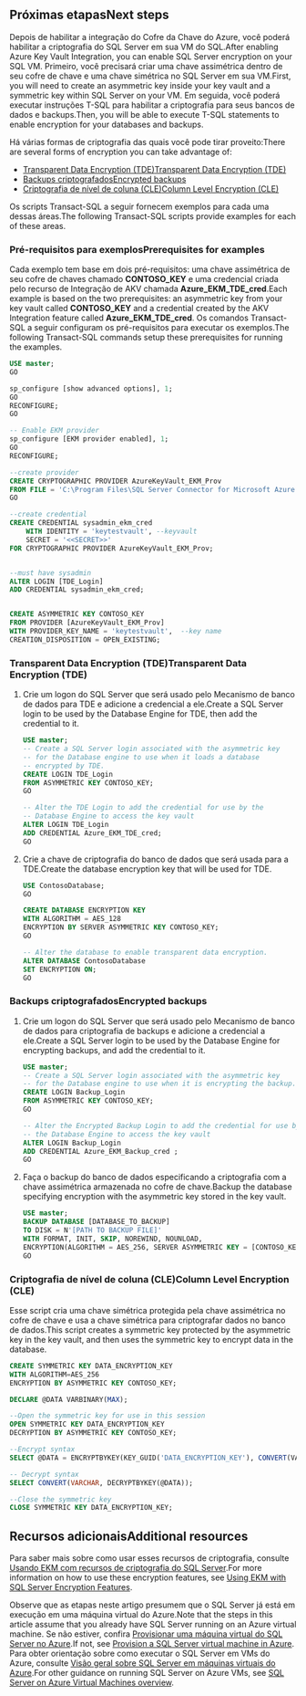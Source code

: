 ## <a name="next-steps"></a><span data-ttu-id="76460-101">Próximas etapas</span><span class="sxs-lookup"><span data-stu-id="76460-101">Next steps</span></span>

<span data-ttu-id="76460-102">Depois de habilitar a integração do Cofre da Chave do Azure, você poderá habilitar a criptografia do SQL Server em sua VM do SQL.</span><span class="sxs-lookup"><span data-stu-id="76460-102">After enabling Azure Key Vault Integration, you can enable SQL Server encryption on your SQL VM.</span></span> <span data-ttu-id="76460-103">Primeiro, você precisará criar uma chave assimétrica dentro de seu cofre de chave e uma chave simétrica no SQL Server em sua VM.</span><span class="sxs-lookup"><span data-stu-id="76460-103">First, you will need to create an asymmetric key inside your key vault and a symmetric key within SQL Server on your VM.</span></span> <span data-ttu-id="76460-104">Em seguida, você poderá executar instruções T-SQL para habilitar a criptografia para seus bancos de dados e backups.</span><span class="sxs-lookup"><span data-stu-id="76460-104">Then, you will be able to execute T-SQL statements to enable encryption for your databases and backups.</span></span>

<span data-ttu-id="76460-105">Há várias formas de criptografia das quais você pode tirar proveito:</span><span class="sxs-lookup"><span data-stu-id="76460-105">There are several forms of encryption you can take advantage of:</span></span>

* [<span data-ttu-id="76460-106">Transparent Data Encryption (TDE)</span><span class="sxs-lookup"><span data-stu-id="76460-106">Transparent Data Encryption (TDE)</span></span>](https://msdn.microsoft.com/library/bb934049.aspx)
* [<span data-ttu-id="76460-107">Backups criptografados</span><span class="sxs-lookup"><span data-stu-id="76460-107">Encrypted backups</span></span>](https://msdn.microsoft.com/library/dn449489.aspx)
* [<span data-ttu-id="76460-108">Criptografia de nível de coluna (CLE)</span><span class="sxs-lookup"><span data-stu-id="76460-108">Column Level Encryption (CLE)</span></span>](https://msdn.microsoft.com/library/ms173744.aspx)

<span data-ttu-id="76460-109">Os scripts Transact-SQL a seguir fornecem exemplos para cada uma dessas áreas.</span><span class="sxs-lookup"><span data-stu-id="76460-109">The following Transact-SQL scripts provide examples for each of these areas.</span></span>

### <a name="prerequisites-for-examples"></a><span data-ttu-id="76460-110">Pré-requisitos para exemplos</span><span class="sxs-lookup"><span data-stu-id="76460-110">Prerequisites for examples</span></span>

<span data-ttu-id="76460-111">Cada exemplo tem base em dois pré-requisitos: uma chave assimétrica de seu cofre de chaves chamado **CONTOSO_KEY** e uma credencial criada pelo recurso de Integração de AKV chamada **Azure_EKM_TDE_cred**.</span><span class="sxs-lookup"><span data-stu-id="76460-111">Each example is based on the two prerequisites: an asymmetric key from your key vault called **CONTOSO_KEY** and a credential created by the AKV Integration feature called **Azure_EKM_TDE_cred**.</span></span> <span data-ttu-id="76460-112">Os comandos Transact-SQL a seguir configuram os pré-requisitos para executar os exemplos.</span><span class="sxs-lookup"><span data-stu-id="76460-112">The following Transact-SQL commands setup these prerequisites for running the examples.</span></span>

``` sql
USE master;
GO

sp_configure [show advanced options], 1;
GO
RECONFIGURE;
GO

-- Enable EKM provider
sp_configure [EKM provider enabled], 1;
GO
RECONFIGURE;

--create provider
CREATE CRYPTOGRAPHIC PROVIDER AzureKeyVault_EKM_Prov
FROM FILE = 'C:\Program Files\SQL Server Connector for Microsoft Azure Key Vault\Microsoft.AzureKeyVaultService.EKM.dll';
GO

--create credential
CREATE CREDENTIAL sysadmin_ekm_cred
    WITH IDENTITY = 'keytestvault', --keyvault
    SECRET = '<<SECRET>>'
FOR CRYPTOGRAPHIC PROVIDER AzureKeyVault_EKM_Prov;


--must have sysadmin
ALTER LOGIN [TDE_Login]
ADD CREDENTIAL sysadmin_ekm_cred;


CREATE ASYMMETRIC KEY CONTOSO_KEY
FROM PROVIDER [AzureKeyVault_EKM_Prov]
WITH PROVIDER_KEY_NAME = 'keytestvault',  --key name
CREATION_DISPOSITION = OPEN_EXISTING;
```

### <a name="transparent-data-encryption-tde"></a><span data-ttu-id="76460-113">Transparent Data Encryption (TDE)</span><span class="sxs-lookup"><span data-stu-id="76460-113">Transparent Data Encryption (TDE)</span></span>

1. <span data-ttu-id="76460-114">Crie um logon do SQL Server que será usado pelo Mecanismo de banco de dados para TDE e adicione a credencial a ele.</span><span class="sxs-lookup"><span data-stu-id="76460-114">Create a SQL Server login to be used by the Database Engine for TDE, then add the credential to it.</span></span>

   ``` sql
   USE master;
   -- Create a SQL Server login associated with the asymmetric key
   -- for the Database engine to use when it loads a database
   -- encrypted by TDE.
   CREATE LOGIN TDE_Login
   FROM ASYMMETRIC KEY CONTOSO_KEY;
   GO

   -- Alter the TDE Login to add the credential for use by the
   -- Database Engine to access the key vault
   ALTER LOGIN TDE_Login
   ADD CREDENTIAL Azure_EKM_TDE_cred;
   GO
   ```

1. <span data-ttu-id="76460-115">Crie a chave de criptografia do banco de dados que será usada para a TDE.</span><span class="sxs-lookup"><span data-stu-id="76460-115">Create the database encryption key that will be used for TDE.</span></span>

   ``` sql
   USE ContosoDatabase;
   GO

   CREATE DATABASE ENCRYPTION KEY 
   WITH ALGORITHM = AES_128 
   ENCRYPTION BY SERVER ASYMMETRIC KEY CONTOSO_KEY;
   GO

   -- Alter the database to enable transparent data encryption.
   ALTER DATABASE ContosoDatabase
   SET ENCRYPTION ON;
   GO
   ```

### <a name="encrypted-backups"></a><span data-ttu-id="76460-116">Backups criptografados</span><span class="sxs-lookup"><span data-stu-id="76460-116">Encrypted backups</span></span>

1. <span data-ttu-id="76460-117">Crie um logon do SQL Server que será usado pelo Mecanismo de banco de dados para criptografia de backups e adicione a credencial a ele.</span><span class="sxs-lookup"><span data-stu-id="76460-117">Create a SQL Server login to be used by the Database Engine for encrypting backups, and add the credential to it.</span></span>

   ``` sql
   USE master;
   -- Create a SQL Server login associated with the asymmetric key
   -- for the Database engine to use when it is encrypting the backup.
   CREATE LOGIN Backup_Login
   FROM ASYMMETRIC KEY CONTOSO_KEY;
   GO

   -- Alter the Encrypted Backup Login to add the credential for use by
   -- the Database Engine to access the key vault
   ALTER LOGIN Backup_Login
   ADD CREDENTIAL Azure_EKM_Backup_cred ;
   GO
   ```

1. <span data-ttu-id="76460-118">Faça o backup do banco de dados especificando a criptografia com a chave assimétrica armazenada no cofre de chave.</span><span class="sxs-lookup"><span data-stu-id="76460-118">Backup the database specifying encryption with the asymmetric key stored in the key vault.</span></span>

   ``` sql
   USE master;
   BACKUP DATABASE [DATABASE_TO_BACKUP]
   TO DISK = N'[PATH TO BACKUP FILE]'
   WITH FORMAT, INIT, SKIP, NOREWIND, NOUNLOAD,
   ENCRYPTION(ALGORITHM = AES_256, SERVER ASYMMETRIC KEY = [CONTOSO_KEY]);
   GO
   ```

### <a name="column-level-encryption-cle"></a><span data-ttu-id="76460-119">Criptografia de nível de coluna (CLE)</span><span class="sxs-lookup"><span data-stu-id="76460-119">Column Level Encryption (CLE)</span></span>

<span data-ttu-id="76460-120">Esse script cria uma chave simétrica protegida pela chave assimétrica no cofre de chave e usa a chave simétrica para criptografar dados no banco de dados.</span><span class="sxs-lookup"><span data-stu-id="76460-120">This script creates a symmetric key protected by the asymmetric key in the key vault, and then uses the symmetric key to encrypt data in the database.</span></span>

``` sql
CREATE SYMMETRIC KEY DATA_ENCRYPTION_KEY
WITH ALGORITHM=AES_256
ENCRYPTION BY ASYMMETRIC KEY CONTOSO_KEY;

DECLARE @DATA VARBINARY(MAX);

--Open the symmetric key for use in this session
OPEN SYMMETRIC KEY DATA_ENCRYPTION_KEY
DECRYPTION BY ASYMMETRIC KEY CONTOSO_KEY;

--Encrypt syntax
SELECT @DATA = ENCRYPTBYKEY(KEY_GUID('DATA_ENCRYPTION_KEY'), CONVERT(VARBINARY,'Plain text data to encrypt'));

-- Decrypt syntax
SELECT CONVERT(VARCHAR, DECRYPTBYKEY(@DATA));

--Close the symmetric key
CLOSE SYMMETRIC KEY DATA_ENCRYPTION_KEY;
```

## <a name="additional-resources"></a><span data-ttu-id="76460-121">Recursos adicionais</span><span class="sxs-lookup"><span data-stu-id="76460-121">Additional resources</span></span>

<span data-ttu-id="76460-122">Para saber mais sobre como usar esses recursos de criptografia, consulte [Usando EKM com recursos de criptografia do SQL Server](https://msdn.microsoft.com/library/dn198405.aspx#UsesOfEKM).</span><span class="sxs-lookup"><span data-stu-id="76460-122">For more information on how to use these encryption features, see [Using EKM with SQL Server Encryption Features](https://msdn.microsoft.com/library/dn198405.aspx#UsesOfEKM).</span></span>

<span data-ttu-id="76460-123">Observe que as etapas neste artigo presumem que o SQL Server já está em execução em uma máquina virtual do Azure.</span><span class="sxs-lookup"><span data-stu-id="76460-123">Note that the steps in this article assume that you already have SQL Server running on an Azure virtual machine.</span></span> <span data-ttu-id="76460-124">Se não estiver, confira [Provisionar uma máquina virtual do SQL Server no Azure](../articles/virtual-machines/windows/sql/virtual-machines-windows-portal-sql-server-provision.md).</span><span class="sxs-lookup"><span data-stu-id="76460-124">If not, see [Provision a SQL Server virtual machine in Azure](../articles/virtual-machines/windows/sql/virtual-machines-windows-portal-sql-server-provision.md).</span></span> <span data-ttu-id="76460-125">Para obter orientação sobre como executar o SQL Server em VMs do Azure, consulte [Visão geral sobre SQL Server em máquinas virtuais do Azure](../articles/virtual-machines/windows/sql/virtual-machines-windows-sql-server-iaas-overview.md).</span><span class="sxs-lookup"><span data-stu-id="76460-125">For other guidance on running SQL Server on Azure VMs, see [SQL Server on Azure Virtual Machines overview](../articles/virtual-machines/windows/sql/virtual-machines-windows-sql-server-iaas-overview.md).</span></span>